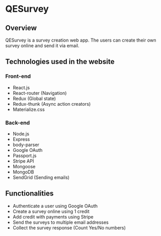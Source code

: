 # QESurvey

## Overview
QESurvey is a survey creation web app. The users can create their own survey online and send it via email.

## Technologies used in the website
### Front-end
- React.js
- React-router (Navigation)
- Redux (Global state)
- Redux-thunk (Async action creators)
- Materialize.css

### Back-end
- Node.js
- Express
- body-parser
- Google OAuth
- Passport.js
- Stripe API
- Mongoose
- MongoDB 
- SendGrid (Sending emails)

## Functionalities
- Authenticate a user using Google OAuth
- Create a survey online using 1 credit
- Add credit with payments using Stripe
- Send the surveys to multiple email addresses
- Collect the survey response (Count Yes/No numbers)
